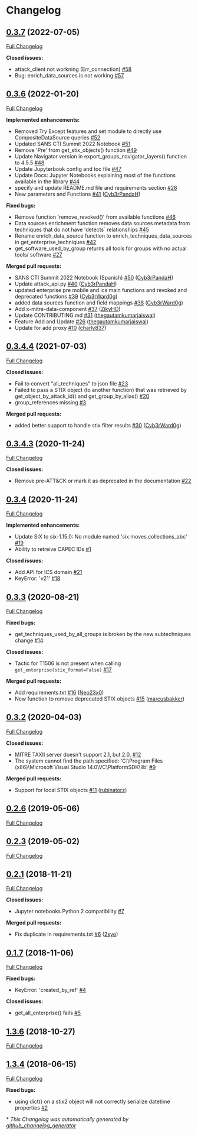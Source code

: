 # Changelog

## [0.3.7](https://github.com/OTRF/ATTACK-Python-Client/tree/0.3.7) (2022-07-05)

[Full Changelog](https://github.com/OTRF/ATTACK-Python-Client/compare/0.3.6...0.3.7)

**Closed issues:**

- attack\_client not workning \(Err\_connection\) [\#58](https://github.com/OTRF/ATTACK-Python-Client/issues/58)
- Bug: enrich\_data\_sources is not working [\#57](https://github.com/OTRF/ATTACK-Python-Client/issues/57)

## [0.3.6](https://github.com/OTRF/ATTACK-Python-Client/tree/0.3.6) (2022-01-20)

[Full Changelog](https://github.com/OTRF/ATTACK-Python-Client/compare/0.3.4.4...0.3.6)

**Implemented enhancements:**

- Removed Try Except features and set module to directly use CompositeDataSource queries [\#52](https://github.com/OTRF/ATTACK-Python-Client/issues/52)
- Updated SANS CTI Summit 2022 Notebook [\#51](https://github.com/OTRF/ATTACK-Python-Client/issues/51)
- Remove 'Pre' from get\_stix\_objects\(\) function [\#49](https://github.com/OTRF/ATTACK-Python-Client/issues/49)
- Update Navigator version in export\_groups\_navigator\_layers\(\) function to 4.5.5 [\#48](https://github.com/OTRF/ATTACK-Python-Client/issues/48)
- Update Jupyterbook config and toc file [\#47](https://github.com/OTRF/ATTACK-Python-Client/issues/47)
- Update Docs: Jupyter Notebooks explaining most of the functions available in the library [\#44](https://github.com/OTRF/ATTACK-Python-Client/issues/44)
- specify and update README.md file and requirements section [\#28](https://github.com/OTRF/ATTACK-Python-Client/issues/28)
- New parameters and Functions [\#41](https://github.com/OTRF/ATTACK-Python-Client/pull/41) ([Cyb3rPandaH](https://github.com/Cyb3rPandaH))

**Fixed bugs:**

- Remove function 'remove\_revoked\(\)' from available functions [\#46](https://github.com/OTRF/ATTACK-Python-Client/issues/46)
- Data sources enrichment function removes data sources metadata from techniques that do not have 'detects` relationships [\#45](https://github.com/OTRF/ATTACK-Python-Client/issues/45)
- Rename enrich\_data\_source function to enrich\_techniques\_data\_sources in get\_enterprise\_techniques [\#42](https://github.com/OTRF/ATTACK-Python-Client/issues/42)
- get\_software\_used\_by\_group returns all tools for groups with no actual tools/ software [\#27](https://github.com/OTRF/ATTACK-Python-Client/issues/27)

**Merged pull requests:**

- SANS CTI Summit 2022 Notebook \(Spanish\) [\#50](https://github.com/OTRF/ATTACK-Python-Client/pull/50) ([Cyb3rPandaH](https://github.com/Cyb3rPandaH))
- Update attack\_api.py [\#40](https://github.com/OTRF/ATTACK-Python-Client/pull/40) ([Cyb3rPandaH](https://github.com/Cyb3rPandaH))
- updated enterprise pre mobile and ics main functions and revoked and deprecated functions [\#39](https://github.com/OTRF/ATTACK-Python-Client/pull/39) ([Cyb3rWard0g](https://github.com/Cyb3rWard0g))
- added data sources function and field mappings [\#38](https://github.com/OTRF/ATTACK-Python-Client/pull/38) ([Cyb3rWard0g](https://github.com/Cyb3rWard0g))
- Add x-mitre-data-component [\#37](https://github.com/OTRF/ATTACK-Python-Client/pull/37) ([ZikyHD](https://github.com/ZikyHD))
- Update CONTRIBUTING.md [\#31](https://github.com/OTRF/ATTACK-Python-Client/pull/31) ([thegautamkumarjaiswal](https://github.com/thegautamkumarjaiswal))
- Feature Add and Update [\#26](https://github.com/OTRF/ATTACK-Python-Client/pull/26) ([thegautamkumarjaiswal](https://github.com/thegautamkumarjaiswal))
- Update for add proxy [\#10](https://github.com/OTRF/ATTACK-Python-Client/pull/10) ([charly837](https://github.com/charly837))

## [0.3.4.4](https://github.com/OTRF/ATTACK-Python-Client/tree/0.3.4.4) (2021-07-03)

[Full Changelog](https://github.com/OTRF/ATTACK-Python-Client/compare/0.3.4.3...0.3.4.4)

**Closed issues:**

- Fail to convert "all\_techniques" to json file [\#23](https://github.com/OTRF/ATTACK-Python-Client/issues/23)
- Failed to pass a STIX object \(to another function\) that was retrieved by get\_object\_by\_attack\_id\(\) and get\_group\_by\_alias\(\) [\#20](https://github.com/OTRF/ATTACK-Python-Client/issues/20)
- group\_references missing [\#3](https://github.com/OTRF/ATTACK-Python-Client/issues/3)

**Merged pull requests:**

- added better support to handle stix filter results [\#30](https://github.com/OTRF/ATTACK-Python-Client/pull/30) ([Cyb3rWard0g](https://github.com/Cyb3rWard0g))

## [0.3.4.3](https://github.com/OTRF/ATTACK-Python-Client/tree/0.3.4.3) (2020-11-24)

[Full Changelog](https://github.com/OTRF/ATTACK-Python-Client/compare/0.3.4...0.3.4.3)

**Closed issues:**

- Remove pre-ATT&CK or mark it as deprecated in the documentation [\#22](https://github.com/OTRF/ATTACK-Python-Client/issues/22)

## [0.3.4](https://github.com/OTRF/ATTACK-Python-Client/tree/0.3.4) (2020-11-24)

[Full Changelog](https://github.com/OTRF/ATTACK-Python-Client/compare/0.3.3...0.3.4)

**Implemented enhancements:**

- Update SIX to six-1.15.0: No module named 'six.moves.collections\_abc' [\#19](https://github.com/OTRF/ATTACK-Python-Client/issues/19)
- Ability to retreive CAPEC IDs [\#1](https://github.com/OTRF/ATTACK-Python-Client/issues/1)

**Closed issues:**

- Add API for ICS domain [\#21](https://github.com/OTRF/ATTACK-Python-Client/issues/21)
- KeyError: 'v21' [\#18](https://github.com/OTRF/ATTACK-Python-Client/issues/18)

## [0.3.3](https://github.com/OTRF/ATTACK-Python-Client/tree/0.3.3) (2020-08-21)

[Full Changelog](https://github.com/OTRF/ATTACK-Python-Client/compare/0.3.2...0.3.3)

**Fixed bugs:**

- get\_techniques\_used\_by\_all\_groups is broken by the new subtechniques change [\#14](https://github.com/OTRF/ATTACK-Python-Client/issues/14)

**Closed issues:**

- Tactic for T1506 is not present when calling `get_enterprise(stix_format=False)` [\#17](https://github.com/OTRF/ATTACK-Python-Client/issues/17)

**Merged pull requests:**

- Add requirements.txt [\#16](https://github.com/OTRF/ATTACK-Python-Client/pull/16) ([Neo23x0](https://github.com/Neo23x0))
- New function to remove deprecated STIX objects [\#15](https://github.com/OTRF/ATTACK-Python-Client/pull/15) ([marcusbakker](https://github.com/marcusbakker))

## [0.3.2](https://github.com/OTRF/ATTACK-Python-Client/tree/0.3.2) (2020-04-03)

[Full Changelog](https://github.com/OTRF/ATTACK-Python-Client/compare/0.2.6...0.3.2)

**Closed issues:**

- MITRE TAXII server doesn't support 2.1, but 2.0. [\#12](https://github.com/OTRF/ATTACK-Python-Client/issues/12)
- The system cannot find the path specified: 'C:\\Program Files \(x86\)\\Microsoft Visual Studio 14.0\\VC\\PlatformSDK\\lib' [\#9](https://github.com/OTRF/ATTACK-Python-Client/issues/9)

**Merged pull requests:**

- Support for local STIX objects [\#11](https://github.com/OTRF/ATTACK-Python-Client/pull/11) ([rubinatorz](https://github.com/rubinatorz))

## [0.2.6](https://github.com/OTRF/ATTACK-Python-Client/tree/0.2.6) (2019-05-06)

[Full Changelog](https://github.com/OTRF/ATTACK-Python-Client/compare/0.2.3...0.2.6)

## [0.2.3](https://github.com/OTRF/ATTACK-Python-Client/tree/0.2.3) (2019-05-02)

[Full Changelog](https://github.com/OTRF/ATTACK-Python-Client/compare/0.2.1...0.2.3)

## [0.2.1](https://github.com/OTRF/ATTACK-Python-Client/tree/0.2.1) (2018-11-21)

[Full Changelog](https://github.com/OTRF/ATTACK-Python-Client/compare/0.1.7...0.2.1)

**Closed issues:**

-  Jupyter notebooks Python 2 compatibility  [\#7](https://github.com/OTRF/ATTACK-Python-Client/issues/7)

**Merged pull requests:**

- Fix duplicate in requirements.txt [\#6](https://github.com/OTRF/ATTACK-Python-Client/pull/6) ([2xyo](https://github.com/2xyo))

## [0.1.7](https://github.com/OTRF/ATTACK-Python-Client/tree/0.1.7) (2018-11-06)

[Full Changelog](https://github.com/OTRF/ATTACK-Python-Client/compare/1.3.6...0.1.7)

**Fixed bugs:**

- KeyError: 'created\_by\_ref' [\#4](https://github.com/OTRF/ATTACK-Python-Client/issues/4)

**Closed issues:**

- get\_all\_enterprise\(\) fails [\#5](https://github.com/OTRF/ATTACK-Python-Client/issues/5)

## [1.3.6](https://github.com/OTRF/ATTACK-Python-Client/tree/1.3.6) (2018-10-27)

[Full Changelog](https://github.com/OTRF/ATTACK-Python-Client/compare/1.3.4...1.3.6)

## [1.3.4](https://github.com/OTRF/ATTACK-Python-Client/tree/1.3.4) (2018-06-15)

[Full Changelog](https://github.com/OTRF/ATTACK-Python-Client/compare/1479ef0fade015ad1ae522d4a1e91c5fe683a036...1.3.4)

**Fixed bugs:**

- using dict\(\) on a stix2 object will not correctly serialize datetime properties [\#2](https://github.com/OTRF/ATTACK-Python-Client/issues/2)



\* *This Changelog was automatically generated by [github_changelog_generator](https://github.com/github-changelog-generator/github-changelog-generator)*

